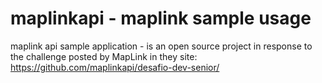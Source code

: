 maplinkapi - maplink sample usage
==========

maplink api sample application - 
  is an open source project in response to the challenge posted by MapLink in they site: https://github.com/maplinkapi/desafio-dev-senior/ 



